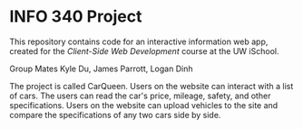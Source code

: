 # INFO 340 Project

This repository contains code for an interactive information web app, created for the _Client-Side Web Development_ course at the UW iSchool.

Group Mates Kyle Du, James Parrott, Logan Dinh 

The project is called CarQueen. Users on the website can interact with a list of cars. The users can read the car's price, mileage, safety, and other specifications. Users on the website can upload vehicles to the site and compare the specifications of any two cars side by side.
